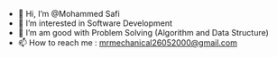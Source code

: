 - 👋 Hi, I’m @Mohammed Safi
- 👀 I’m interested in Software Development
- 🌱 I’m am good with Problem Solving (Algorithm and Data Structure)
- 📫 How to reach me : mrmechanical26052000@gmail.com

<!---
MRMECHANICAL2000/MRMECHANICAL2000 is a ✨ special ✨ repository because its `README.md` (this file) appears on your GitHub profile.
You can click the Preview link to take a look at your changes.
--->
